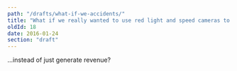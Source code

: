 ```yaml
---
path: "/drafts/what-if-we-accidents/"
title: "What if we really wanted to use red light and speed cameras to actually reduce traffic accidents?"
oldId: 18
date: 2016-01-24
section: "draft"
---
```

...instead of just generate revenue?